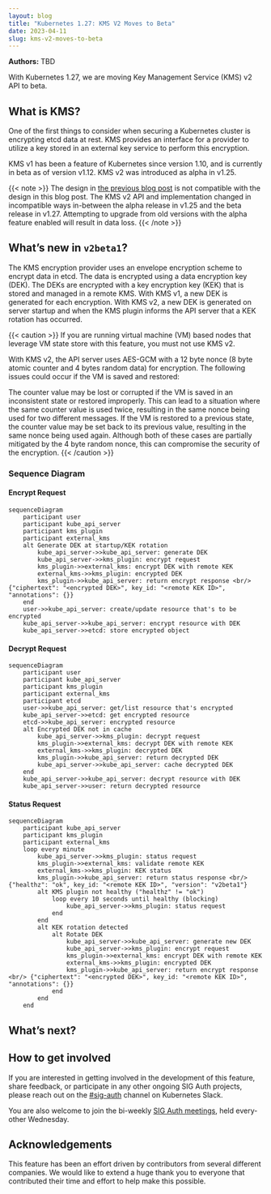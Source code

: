 ```yaml
---
layout: blog
title: "Kubernetes 1.27: KMS V2 Moves to Beta"
date: 2023-04-11
slug: kms-v2-moves-to-beta
---
```


**Authors:** TBD

With Kubernetes 1.27, we are moving Key Management Service (KMS) v2 API to beta.

## What is KMS?
One of the first things to consider when securing a Kubernetes cluster is encrypting etcd data at rest. KMS provides an interface for a provider to utilize a key stored in an external key service to perform this encryption.

KMS v1 has been a feature of Kubernetes since version 1.10, and is currently in beta as of version v1.12. KMS v2 was introduced as alpha in v1.25.

{{< note >}} The design in [the previous blog post](https://kubernetes.io/blog/2022/09/09/kms-v2-improvements/) is not compatible with the design in this blog post. The KMS v2 API and implementation changed in incompatible ways in-between the alpha release in v1.25 and the beta release in v1.27. Attempting to upgrade from old versions with the alpha feature enabled will result in data loss. {{< /note >}}

## What’s new in `v2beta1`?
The KMS encryption provider uses an envelope encryption scheme to encrypt data in etcd. The data is encrypted using a data encryption key (DEK). The DEKs are encrypted with a key encryption key (KEK) that is stored and managed in a remote KMS. With KMS v1, a new DEK is generated for each encryption. With KMS v2, a new DEK is generated on server startup and when the KMS plugin informs the API server that a KEK rotation has occurred.

{{< caution >}} If you are running virtual machine (VM) based nodes that leverage VM state store with this feature, you must not use KMS v2.

With KMS v2, the API server uses AES-GCM with a 12 byte nonce (8 byte atomic counter and 4 bytes random data) for encryption. The following issues could occur if the VM is saved and restored:

The counter value may be lost or corrupted if the VM is saved in an inconsistent state or restored improperly. This can lead to a situation where the same counter value is used twice, resulting in the same nonce being used for two different messages.
If the VM is restored to a previous state, the counter value may be set back to its previous value, resulting in the same nonce being used again.
Although both of these cases are partially mitigated by the 4 byte random nonce, this can compromise the security of the encryption. {{< /caution >}}

### Sequence Diagram

#### Encrypt Request

```mermaid
sequenceDiagram
    participant user
    participant kube_api_server
    participant kms_plugin
    participant external_kms
    alt Generate DEK at startup/KEK rotation
        kube_api_server->>kube_api_server: generate DEK
        kube_api_server->>kms_plugin: encrypt request
        kms_plugin->>external_kms: encrypt DEK with remote KEK
        external_kms->>kms_plugin: encrypted DEK
        kms_plugin->>kube_api_server: return encrypt response <br/> {"ciphertext": "<encrypted DEK>", key_id: "<remote KEK ID>", "annotations": {}}
    end
    user->>kube_api_server: create/update resource that's to be encrypted
    kube_api_server->>kube_api_server: encrypt resource with DEK
    kube_api_server->>etcd: store encrypted object
```

#### Decrypt Request

```mermaid
sequenceDiagram
    participant user
    participant kube_api_server
    participant kms_plugin
    participant external_kms
    participant etcd
    user->>kube_api_server: get/list resource that's encrypted
    kube_api_server->>etcd: get encrypted resource
    etcd->>kube_api_server: encrypted resource
    alt Encrypted DEK not in cache
        kube_api_server->>kms_plugin: decrypt request
        kms_plugin->>external_kms: decrypt DEK with remote KEK
        external_kms->>kms_plugin: decrypted DEK
        kms_plugin->>kube_api_server: return decrypted DEK
        kube_api_server->>kube_api_server: cache decrypted DEK
    end
    kube_api_server->>kube_api_server: decrypt resource with DEK
    kube_api_server->>user: return decrypted resource
```

#### Status Request

```mermaid
sequenceDiagram
    participant kube_api_server
    participant kms_plugin
    participant external_kms
    loop every minute
        kube_api_server->>kms_plugin: status request
        kms_plugin->>external_kms: validate remote KEK
        external_kms->>kms_plugin: KEK status
        kms_plugin->>kube_api_server: return status response <br/> {"healthz": "ok", key_id: "<remote KEK ID>", "version": "v2beta1"}
        alt KMS plugin not healthy ("healthz" != "ok")
            loop every 10 seconds until healthy (blocking)
                kube_api_server->>kms_plugin: status request
            end
        end
        alt KEK rotation detected
            alt Rotate DEK
                kube_api_server->>kube_api_server: generate new DEK
                kube_api_server->>kms_plugin: encrypt request
                kms_plugin->>external_kms: encrypt DEK with remote KEK
                external_kms->>kms_plugin: encrypted DEK
                kms_plugin->>kube_api_server: return encrypt response <br/> {"ciphertext": "<encrypted DEK>", key_id: "<remote KEK ID>", "annotations": {}}
            end
        end
    end
```

## What’s next?

## How to get involved
If you are interested in getting involved in the development of this feature, share feedback, or participate in any other ongoing SIG Auth projects, please reach out on the [#sig-auth](https://kubernetes.slack.com/archives/C0EN96KUY) channel on Kubernetes Slack.

You are also welcome to join the bi-weekly [SIG Auth meetings](https://github.com/kubernetes/community/blob/master/sig-auth/README.md#meetings), held every-other Wednesday.

## Acknowledgements
This feature has been an effort driven by contributors from several different companies. We would like to extend a huge thank you to everyone that contributed their time and effort to help make this possible.
